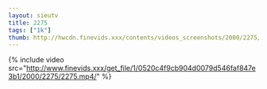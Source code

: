```yaml
--- 
layout: sieutv
title: 2275
tags: ["1k"]
thumb: http://hwcdn.finevids.xxx/contents/videos_screenshots/2000/2275/preview.mp4.jpg
---
```

{% include video src="http://www.finevids.xxx/get_file/1/0520c4f9cb904d0079d546faf847e3b1/2000/2275/2275.mp4/" %} 
